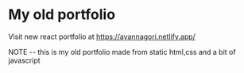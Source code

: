 # My old portfolio

Visit new react portfolio at https://ayannagori.netlify.app/

NOTE -- this is my old portfolio made from static html,css and a bit of javascript
